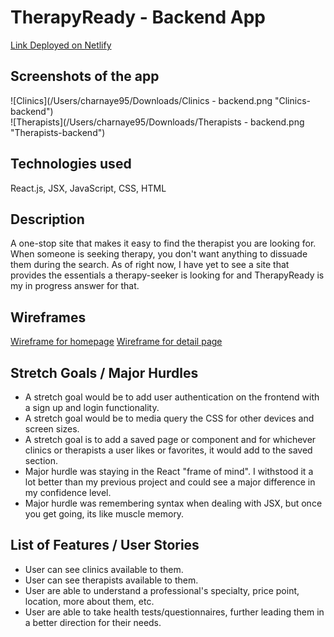 # TherapyReady - Backend App
 
[Link Deployed on Netlify](  )
 
## Screenshots of the app
![Clinics](/Users/charnaye95/Downloads/Clinics - backend.png "Clinics-backend")
<br>
![Therapists](/Users/charnaye95/Downloads/Therapists - backend.png "Therapists-backend")
 
## Technologies used
React.js, JSX, JavaScript, CSS, HTML

## Description
A one-stop site that makes it easy to find the therapist you are looking for. When someone is seeking therapy, you don't want anything to dissuade them during the search. As of right now, I have yet to see a site that provides the essentials a therapy-seeker is looking for and TherapyReady is my in progress answer for that.

## Wireframes
[Wireframe for homepage](https://media.git.generalassemb.ly/user/41205/files/6727eae5-2796-473b-89b9-a23d543a2040)
[Wireframe for detail page](https://media.git.generalassemb.ly/user/41205/files/0c66b1a8-7099-4fe3-bda3-acedc386fc61)
 
## Stretch Goals / Major Hurdles 

<ul>
<li>A stretch goal would be to add user authentication on the frontend with a sign up and login functionality.</li>
<li>A stretch goal would be to media query the CSS for other devices and screen sizes.</li>
<li>A stretch goal is to add a saved page or component and for whichever clinics or therapists a user likes or favorites, it would add to the saved section.</li>
<li>Major hurdle was staying in the React "frame of mind". I withstood it a lot better than my previous project and could see a major difference in my confidence level.</li>
<li>Major hurdle was remembering syntax when dealing with JSX, but once you get going, its like muscle memory.</li>
</ul>

## List of Features / User Stories

<ul>
<li>User can see clinics available to them.</li>
<li>User can see therapists available to them.</li>
<li>User are able to understand a professional's specialty, price point, location, more about them, etc.</li>
<li>User are able to take health tests/questionnaires, further leading them in a better direction for their needs.</li>
</ul>
